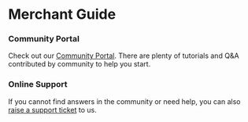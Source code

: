 Merchant Guide
==============

### Community Portal

Check out our [Community Portal](/community). 
There are plenty of tutorials and Q&A contributed by community to help you start.

### Online Support

If you cannot find answers in the community or need help, you can also [raise a support ticket](/tickets/management/create) to us.
